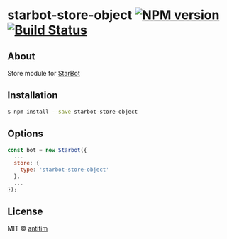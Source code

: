 # starbot-store-object [![NPM version][npm-image]][npm-url] [![Build Status][travis-image]][travis-url]

## About

Store module for [StarBot](https://github.com/antitim/starbot)

## Installation

```sh
$ npm install --save starbot-store-object
```

## Options

```js
const bot = new Starbot({
  ...
  store: {
    type: 'starbot-store-object'
  },
  ...
});
```


## License

MIT © [antitim](http://vk.com/antitim)


[npm-image]: https://badge.fury.io/js/starbot-store-object.svg
[npm-url]: https://npmjs.org/package/starbot-store-object
[travis-image]: https://travis-ci.org/antitim/starbot-store-object.svg?branch=master
[travis-url]: https://travis-ci.org/antitim/starbot-store-object
